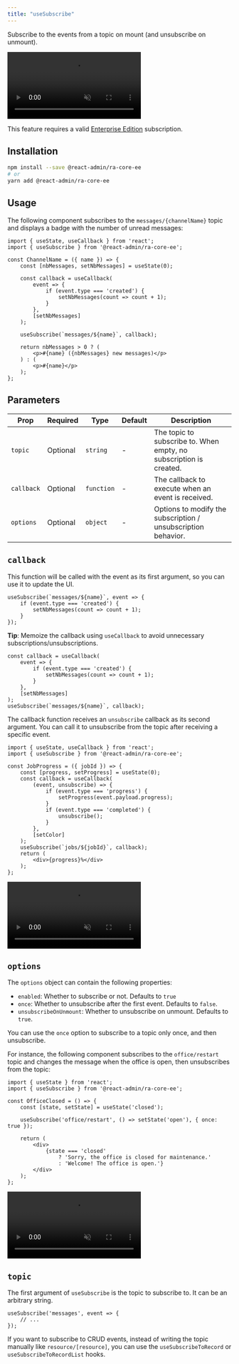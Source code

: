 ```yaml
---
title: "useSubscribe"
---
```


Subscribe to the events from a topic on mount (and unsubscribe on unmount).

<video controls autoplay playsinline muted loop>
  <source src="https://react-admin-ee.marmelab.com//assets/useSubscribe.mp4" type="video/mp4"/>
  Your browser does not support the video tag.
</video>

This feature requires a valid [Enterprise Edition](https://marmelab.com/ra-enterprise/) subscription.

## Installation

```bash
npm install --save @react-admin/ra-core-ee
# or
yarn add @react-admin/ra-core-ee
```

## Usage

The following component subscribes to the `messages/{channelName}` topic and displays a badge with the number of unread messages:

```tsx
import { useState, useCallback } from 'react';
import { useSubscribe } from '@react-admin/ra-core-ee';

const ChannelName = ({ name }) => {
    const [nbMessages, setNbMessages] = useState(0);

    const callback = useCallback(
        event => {
            if (event.type === 'created') {
                setNbMessages(count => count + 1);
            }
        },
        [setNbMessages]
    );

    useSubscribe(`messages/${name}`, callback);

    return nbMessages > 0 ? (
        <p>#{name} ({nbMessages} new messages)</p>
    ) : (
        <p>#{name}</p>
    );
};
```

## Parameters

| Prop       | Required | Type       | Default | Description                                                        |
| ---------- | -------- | ---------- | ------- | ------------------------------------------------------------------ |
| `topic`    | Optional | `string`   | -       | The topic to subscribe to. When empty, no subscription is created. |
| `callback` | Optional | `function` | -       | The callback to execute when an event is received.                 |
| `options`  | Optional | `object`   | -       | Options to modify the subscription / unsubscription behavior.      |

## `callback`

This function will be called with the event as its first argument, so you can use it to update the UI.

```tsx
useSubscribe(`messages/${name}`, event => {
    if (event.type === 'created') {
        setNbMessages(count => count + 1);
    }
});
```

**Tip**: Memoize the callback using `useCallback` to avoid unnecessary subscriptions/unsubscriptions.

```tsx
const callback = useCallback(
    event => {
        if (event.type === 'created') {
            setNbMessages(count => count + 1);
        }
    },
    [setNbMessages]
);
useSubscribe(`messages/${name}`, callback);
```

The callback function receives an `unsubscribe` callback as its second argument. You can call it to unsubscribe from the topic after receiving a specific event.

```tsx
import { useState, useCallback } from 'react';
import { useSubscribe } from '@react-admin/ra-core-ee';

const JobProgress = ({ jobId }) => {
    const [progress, setProgress] = useState(0);
    const callback = useCallback(
        (event, unsubscribe) => {
            if (event.type === 'progress') {
                setProgress(event.payload.progress);
            }
            if (event.type === 'completed') {
                unsubscribe();
            }
        },
        [setColor]
    );
    useSubscribe(`jobs/${jobId}`, callback);
    return (
        <div>{progress}%</div>
    );
};
```

<video controls autoplay playsinline muted loop>
  <source src="https://react-admin-ee.marmelab.com//assets/useSubscribeUnsubscribe.mp4" type="video/mp4"/>
  Your browser does not support the video tag.
</video>

## `options`

The `options` object can contain the following properties:

-   `enabled`: Whether to subscribe or not. Defaults to `true`
-   `once`: Whether to unsubscribe after the first event. Defaults to `false`.
-   `unsubscribeOnUnmount`: Whether to unsubscribe on unmount. Defaults to `true`.

You can use the `once` option to subscribe to a topic only once, and then unsubscribe.

For instance, the following component subscribes to the `office/restart` topic and changes the message when the office is open, then unsubscribes from the topic:

```tsx
import { useState } from 'react';
import { useSubscribe } from '@react-admin/ra-core-ee';

const OfficeClosed = () => {
    const [state, setState] = useState('closed');

    useSubscribe('office/restart', () => setState('open'), { once: true });

    return (
        <div>
            {state === 'closed'
                ? 'Sorry, the office is closed for maintenance.'
                : 'Welcome! The office is open.'}
        </div>
    );
};
```

<video controls autoplay playsinline muted loop>
  <source src="https://react-admin-ee.marmelab.com//assets/useSubscribeOnce.mp4" type="video/mp4"/>
  Your browser does not support the video tag.
</video>

## `topic`

The first argument of `useSubscribe` is the topic to subscribe to. It can be an arbitrary string.

```tsx
useSubscribe('messages', event => {
    // ...
});
```

If you want to subscribe to CRUD events, instead of writing the topic manually like `resource/[resource]`, you can use the `useSubscribeToRecord` or `useSubscribeToRecordList` hooks.